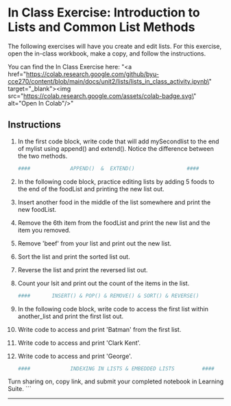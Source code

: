 # In Class Exercise: Introduction to Lists and Common List Methods

The following exercises will have you create and edit lists. For this exercise, open the in-class workbook, make a copy, and follow the instructions.

You can find the In Class Exercise here:     "<a href=\"https://colab.research.google.com/github/byu-cce270/content/blob/main/docs/unit2/lists/lists_in_class_activity.ipynb\" target=\"_blank\"><img src=\"https://colab.research.google.com/assets/colab-badge.svg\" alt=\"Open In Colab\"/></a>"


## Instructions

1. In the first code block, write code that will add mySecondlist to the end of mylist using append() and extend(). Notice the difference between the two methods.
    ```python
    ####             APPEND()  &  EXTEND()                 ####
    ```

2. In the following code block, practice editing lists by adding 5 foods to the end of the foodList and printing the new list out.
3. Insert another food in the middle of the list somewhere and print the new foodList.
4. Remove the 6th item from the foodList and print the new list and the item you removed.
5. Remove 'beef' from your list and print out the new list.
6. Sort the list and print the sorted list out.
7. Reverse the list and print the reversed list out.
8. Count your lsit and print out the count of the items in the list.
    ```python
    ####       INSERT() & POP() & REMOVE() & SORT() & REVERSE()           ####
    ```

9. In the following code block, write code to access the first list within another_list and print the first list out.
10. Write code to access and print 'Batman' from the first list.
11. Write code to access and print 'Clark Kent'.
12. Write code to access and print 'George'. 
    ```python
    ####             INDEXING IN LISTS & EMBEDDED LISTS         ####
    ```
   
Turn sharing on, copy link, and submit your completed notebook in Learning Suite.
    ```
   







---
